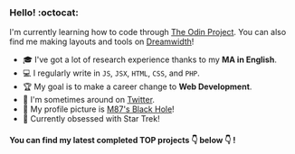 ### Hello! :octocat:

I'm currently learning how to code through [The Odin Project](https://www.theodinproject.com/). You can also find me making layouts and tools on [Dreamwidth](https://killthecake.dreamwidth.org/)!

- :mortar_board: I've got a lot of research experience thanks to my **MA in English**.
- :computer: I regularly write in `JS`, `JSX`, `HTML`, `CSS`, and `PHP`.
- :trophy: My goal is to make a career change to **Web Development**.
- :speech_balloon: I'm sometimes around on [Twitter](https://twitter.com/sav_swiley).
- 🌌 My profile picture is [M87's Black Hole](https://www.jpl.nasa.gov/news/black-hole-image-makes-history)!
- 🖖 Currently obsessed with Star Trek!

#### You can find my latest completed TOP projects :point_down: below :point_down: !
